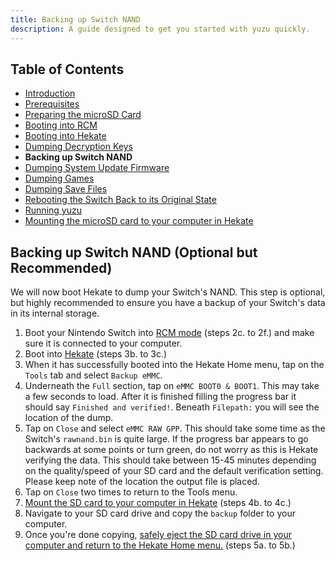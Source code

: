 ```yaml
---
title: Backing up Switch NAND
description: A guide designed to get you started with yuzu quickly.
---
```


## Table of Contents

* [Introduction](../index.md)
* [Prerequisites](../prerequisites/index.md)
* [Preparing the microSD Card](../prepare-sd-card/index.md)
* [Booting into RCM](../boot-to-rcm/index.md)
* [Booting into Hekate](../boot-to-hekate/index.md)
* [Dumping Decryption Keys](../dump-keys/index.md)
* **Backing up Switch NAND**
* [Dumping System Update Firmware](../dump-firmware/index.md)
* [Dumping Games](../dump-games/index.md)
* [Dumping Save Files](../dump-saves/index.md)
* [Rebooting the Switch Back to its Original State](../reboot-to-stock/index.md)
* [Running yuzu](../running-yuzu/index.md)
* [Mounting the microSD card to your computer in Hekate](../hekate-ums/index.md)

## Backing up Switch NAND (Optional but Recommended)

We will now boot Hekate to dump your Switch's NAND. This step is optional, but highly recommended to ensure you have a backup of your Switch's data in its internal storage.

1. Boot your Nintendo Switch into [RCM mode](#booting-into-rcm) (steps 2c. to 2f.) and make sure it is connected to your computer.
2. Boot into [Hekate](#booting-into-hekate) (steps 3b. to 3c.)
3. When it has successfully booted into the Hekate Home menu, tap on the `Tools` tab and select `Backup eMMC`.
4. Underneath the `Full` section, tap on `eMMC BOOT0 & BOOT1`. This may take a few seconds to load. After it is finished filling the progress bar it should say `Finished and verified!`. Beneath `Filepath:` you will see the location of the dump.
5. Tap on `Close` and select `eMMC RAW GPP`. This should take some time as the Switch's `rawnand.bin` is quite large. If the progress bar appears to go backwards at some points or turn green, do not worry as this is Hekate verifying the data. This should take between 15-45 minutes depending on the quality/speed of your SD card and the default verification setting. Please keep note of the location the output file is placed.
6. Tap on `Close` two times to return to the Tools menu.
7. [Mount the SD card to your computer in Hekate](#mounting-the-microsd-card-to-your-computer-in-hekate) (steps 4b. to 4c.)
8. Navigate to your SD card drive and copy the `backup` folder to your computer.
9. Once you're done copying, [safely eject the SD card drive in your computer and return to the Hekate Home menu.](#mounting-the-microsd-card-to-your-computer-in-hekate) (steps 5a. to 5b.)
